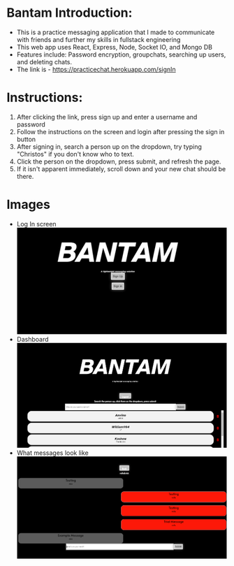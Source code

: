 # Bantam Introduction:

- This is a practice messaging application that I made to communicate with friends and further my skills in fullstack engineering
- This web app uses React, Express, Node, Socket IO, and Mongo DB 
- Features include: Password encryption, groupchats, searching up users, and deleting chats.
- The link is - https://practicechat.herokuapp.com/signIn
# Instructions:
1. After clicking the link, press sign up and enter a username and password
2. Follow the instructions on the screen and login after pressing the sign in button
3. After signing in, search a person up on the dropdown, try typing "Christos" if you don't know who to text.
4. Click the person on the dropdown, press submit, and refresh the page. 
5. If it isn't apparent immediately, scroll down and your new chat should be there.
# Images
- Log In screen
![Login Image](https://github.com/ChristosJ11/practicechat/blob/main/loginscreen.PNG)
- Dashboard
![Dashboard Image](https://github.com/ChristosJ11/practicechat/blob/main/dashboard.PNG)
- What messages look like
![Dashboard Image](https://github.com/ChristosJ11/practicechat/blob/main/messageScreen.PNG)
